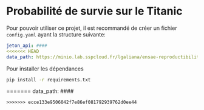 # Probabilité de survie sur le Titanic

Pour pouvoir utiliser ce projet, il 
est recommandé de créer un fichier `config.yaml`
ayant la structure suivante:

```yaml
jeton_api: ####
<<<<<<< HEAD
data_path: https://minio.lab.sspcloud.fr/lgaliana/ensae-reproductibilite/data/raw/data.csv
```

Pour installer les dépendances

```bash
pip install -r requirements.txt
```
=======
data_path: ####
```
>>>>>>> ecce133e9506042f7e86ef081792939762d0ee44
